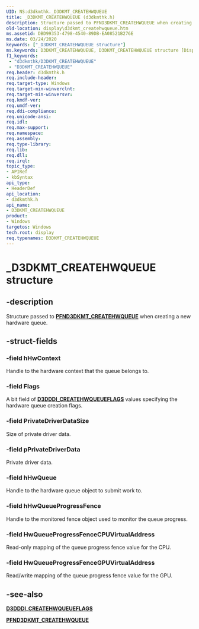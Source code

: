 ```yaml
---
UID: NS:d3dkmthk._D3DKMT_CREATEHWQUEUE
title: _D3DKMT_CREATEHWQUEUE (d3dkmthk.h)
description: Structure passed to PFND3DKMT_CREATEHWQUEUE when creating a new hardware queue.
old-location: display\d3dkmt_createhwqueue.htm
ms.assetid: DBD99353-4798-4540-89DB-EA08521B276E
ms.date: 03/24/2020
keywords: ["_D3DKMT_CREATEHWQUEUE structure"]
ms.keywords: D3DKMT_CREATEHWQUEUE, D3DKMT_CREATEHWQUEUE structure [Display Devices], _D3DKMT_CREATEHWQUEUE, d3dkmthk/D3DKMT_CREATEHWQUEUE, display.d3dkmt_createhwqueue
f1_keywords:
 - "d3dkmthk/D3DKMT_CREATEHWQUEUE"
 - "D3DKMT_CREATEHWQUEUE"
req.header: d3dkmthk.h
req.include-header: 
req.target-type: Windows
req.target-min-winverclnt: 
req.target-min-winversvr: 
req.kmdf-ver: 
req.umdf-ver: 
req.ddi-compliance: 
req.unicode-ansi: 
req.idl: 
req.max-support: 
req.namespace: 
req.assembly: 
req.type-library: 
req.lib: 
req.dll: 
req.irql: 
topic_type:
- APIRef
- kbSyntax
api_type:
- HeaderDef
api_location:
- d3dkmthk.h
api_name:
- D3DKMT_CREATEHWQUEUE
product:
- Windows
targetos: Windows
tech.root: display
req.typenames: D3DKMT_CREATEHWQUEUE
---
```


# _D3DKMT_CREATEHWQUEUE structure

## -description

Structure passed to [**PFND3DKMT_CREATEHWQUEUE**](nc-d3dkmthk-pfnd3dkmt_createhwqueue.md) when creating a new hardware queue.

## -struct-fields

### -field hHwContext

Handle to the hardware context that the queue belongs to.

### -field Flags

A bit field of [**D3DDDI_CREATEHWQUEUEFLAGS**](..\d3dukmdt\ns-d3dukmdt-_d3dddi_createhwqueueflags.md) values specifying the hardware queue creation flags.

### -field PrivateDriverDataSize

Size of private driver data.

### -field pPrivateDriverData

Private driver data.

### -field hHwQueue

Handle to the hardware queue object to submit work to.

### -field hHwQueueProgressFence

Handle to the monitored fence object used to monitor the queue progress.

### -field HwQueueProgressFenceCPUVirtualAddress

Read-only mapping of the queue progress fence value for the CPU.

### -field HwQueueProgressFenceGPUVirtualAddress

Read/write mapping of the queue progress fence value for the GPU.

## -see-also

[**D3DDDI_CREATEHWQUEUEFLAGS**](..\d3dukmdt\ns-d3dukmdt-_d3dddi_createhwqueueflags.md)

[**PFND3DKMT_CREATEHWQUEUE**](nc-d3dkmthk-pfnd3dkmt_createhwqueue.md)
